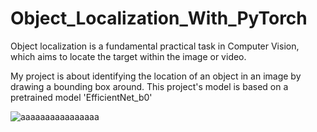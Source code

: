 # Object_Localization_With_PyTorch


Object localization is a fundamental practical task in Computer Vision, which aims to locate the target within the image or video.


My project is about identifying the location of an object in an image by drawing a bounding box around.
This project's model is based on a pretrained model 'EfficientNet_b0'

![aaaaaaaaaaaaaaaa](https://user-images.githubusercontent.com/96490190/182035837-0b2de4a4-b734-494b-affb-cdfe9ac3d767.png)
